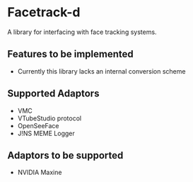 # Facetrack-d

A library for interfacing with face tracking systems.

## Features to be implemented
 - Currently this library lacks an internal conversion scheme

## Supported Adaptors
 - VMC
 - VTubeStudio protocol
 - OpenSeeFace
 - J!NS MEME Logger

## Adaptors to be supported
 - NVIDIA Maxine
